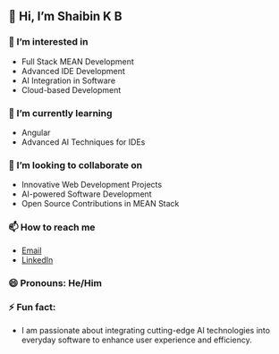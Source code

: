 ## 👋 Hi, I’m Shaibin K B

### 👀 I’m interested in
- Full Stack MEAN Development
- Advanced IDE Development
- AI Integration in Software
- Cloud-based Development

### 🌱 I’m currently learning
- Angular
- Advanced AI Techniques for IDEs

### 💞️ I’m looking to collaborate on
- Innovative Web Development Projects
- AI-powered Software Development
- Open Source Contributions in MEAN Stack

### 📫 How to reach me
- [Email](mailto:shaibinkb16.com)
- [LinkedIn](https://www.linkedin.com/in/shaibin-kb-6a9761251)

### 😄 Pronouns: He/Him

### ⚡ Fun fact:
- I am passionate about integrating cutting-edge AI technologies into everyday software to enhance user experience and efficiency.
